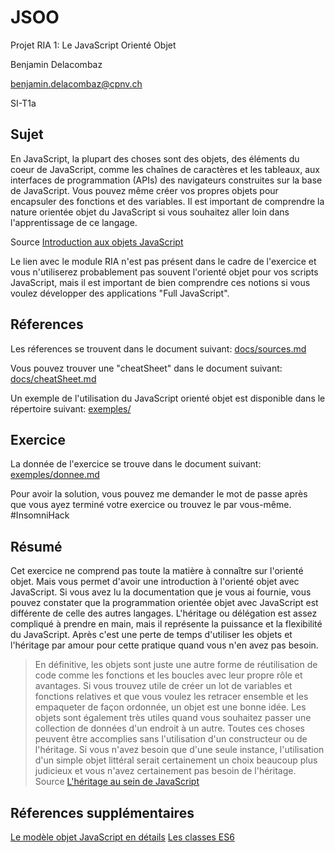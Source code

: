 # JSOO
Projet RIA 1: Le JavaScript Orienté Objet

Benjamin Delacombaz

benjamin.delacombaz@cpnv.ch

SI-T1a

## Sujet

En JavaScript, la plupart des choses sont des objets, des éléments du coeur de JavaScript, comme les chaînes de caractères et les tableaux, aux interfaces de programmation (APIs) des navigateurs construites sur la base de JavaScript. Vous pouvez même créer vos propres objets pour encapsuler des fonctions et des variables. Il est important de comprendre la nature orientée objet du JavaScript si vous souhaitez aller loin dans l'apprentissage de ce langage.

Source [Introduction aux objets JavaScript](https://developer.mozilla.org/fr/docs/Learn/JavaScript/Objects)

Le lien avec le module RIA n'est pas présent dans le cadre de l'exercice et vous n'utiliserez probablement pas souvent l'orienté objet pour vos scripts JavaScript, mais il est important de bien comprendre ces notions si vous voulez développer des applications "Full JavaScript".

## Réferences

Les réferences se trouvent dans le document suivant: [docs/sources.md](https://github.com/BenjaminDelacombaz/JSOO/blob/master/docs/sources.md)

Vous pouvez trouver une "cheatSheet" dans le document suivant: [docs/cheatSheet.md](https://github.com/BenjaminDelacombaz/JSOO/blob/master/docs/cheatSheet.md)

Un exemple de l'utilisation du JavaScript orienté objet est disponible dans le répertoire suivant: [exemples/](https://github.com/BenjaminDelacombaz/JSOO/tree/master/exemples)

## Exercice

La donnée de l'exercice se trouve dans le document suivant: [exemples/donnee.md](https://github.com/BenjaminDelacombaz/JSOO/tree/master/exercices/donnee.md)

Pour avoir la solution, vous pouvez me demander le mot de passe après que vous ayez terminé votre exercice ou trouvez le par vous-même. #InsomniHack

## Résumé

Cet exercice ne comprend pas toute la matière à connaître sur l'orienté objet. Mais vous permet d'avoir une introduction à l'orienté objet avec JavaScript. Si vous avez lu la documentation que je vous ai fournie, vous pouvez constater que la programmation orientée objet avec JavaScript est différente de celle des autres langages. L'héritage ou délégation est assez compliqué à prendre en main, mais il représente la puissance et la flexibilité du JavaScript. Après c'est une perte de temps d'utiliser les objets et l'héritage par amour pour cette pratique quand vous n'en avez pas besoin.

> En définitive, les objets sont juste une autre forme de réutilisation de code comme les fonctions et les boucles avec leur propre rôle et avantages. Si vous trouvez utile de créer un lot de variables et fonctions relatives et que vous voulez les retracer ensemble et les empaqueter de façon ordonnée, un objet est une bonne idée. Les objets sont également très utiles quand vous souhaitez passer une collection de données d'un endroit à un autre. Toutes ces choses peuvent être accomplies sans l'utilisation d'un constructeur ou de l'héritage. Si vous n'avez besoin que d'une seule instance, l'utilisation d'un simple objet littéral serait certainement un choix beaucoup plus judicieux et vous n'avez certainement pas besoin de l'héritage. Source [L'héritage au sein de JavaScript](https://developer.mozilla.org/fr/docs/Learn/JavaScript/Objects/Heritage)

## Réferences supplémentaires

[Le modèle objet JavaScript en détails](https://developer.mozilla.org/fr/docs/Web/JavaScript/Guide/Le_mod%C3%A8le_objet_JavaScript_en_d%C3%A9tails)
[Les classes ES6](https://buzut.fr/programmation-orientee-objet-javascript/#es6-classes)
